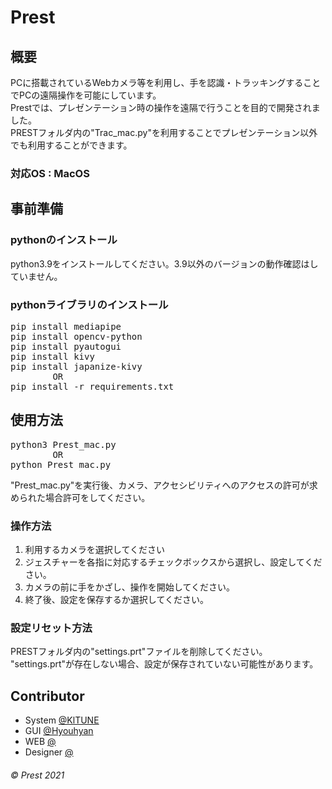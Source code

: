 # Prest

## 概要
PCに搭載されているWebカメラ等を利用し、手を認識・トラッキングすることでPCの遠隔操作を可能にしています。  
Prestでは、プレゼンテーション時の操作を遠隔で行うことを目的で開発されました。  
PRESTフォルダ内の"Trac_mac.py"を利用することでプレゼンテーション以外でも利用することができます。  
### 対応OS : MacOS

## 事前準備
### pythonのインストール
python3.9をインストールしてください。3.9以外のバージョンの動作確認はしていません。
### pythonライブラリのインストール
<pre>
pip install mediapipe
pip install opencv-python
pip install pyautogui
pip install kivy
pip install japanize-kivy
        OR
pip install -r requirements.txt
</pre>

## 使用方法
<pre>
python3 Prest_mac.py
        OR
python Prest_mac.py
</pre>
"Prest_mac.py"を実行後、カメラ、アクセシビリティへのアクセスの許可が求められた場合許可をしてください。  
### 操作方法
1. 利用するカメラを選択してください
2. ジェスチャーを各指に対応するチェックボックスから選択し、設定してください。
3. カメラの前に手をかざし、操作を開始してください。
4. 終了後、設定を保存するか選択してください。
### 設定リセット方法
PRESTフォルダ内の"settings.prt"ファイルを削除してください。  
"settings.prt"が存在しない場合、設定が保存されていない可能性があります。

## Contributor
- System [@KlTUNE](https://github.com/KlTUNE)
- GUI [@Hyouhyan](https://github.com/hyouhyan)
- WEB [@]()
- Designer [@]()

###### ©︎ Prest 2021
